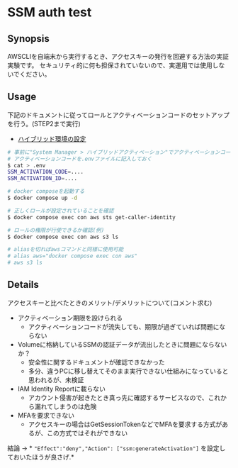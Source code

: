 # SSM auth test

## Synopsis

AWSCLIを自端末から実行するとき、アクセスキーの発行を回避する方法の実証実験です。
セキュリティ的に何も担保されていないので、実運用では使用しないでください。

## Usage

下記のドキュメントに従ってロールとアクティベーションコードのセットアップを行う。(STEP2まで実行)

- [ハイブリッド環境の設定](https://docs.aws.amazon.com/ja_jp/systems-manager/latest/userguide/systems-manager-managedinstances.html)

```bash
# 事前に"System Manager > ハイブリッドアクティベーション"でアクティベーションコードを生成する
# アクティベーションコードを.envファイルに記入しておく
$ cat > .env
SSM_ACTIVATION_CODE=....
SSM_ACTIVATION_ID=....

# docker composeを起動する
$ docker compose up -d

# 正しくロールが設定されていることを確認
$ docker compose exec con aws sts get-caller-identity

# ロールの権限が行使できるか確認(例)
$ docker compose exec con aws s3 ls

# aliasを切ればawsコマンドと同様に使用可能
# alias aws="docker compose exec con aws"
# aws s3 ls
```

## Details

アクセスキーと比べたときのメリット/デメリットについて(コメント求む)

- アクティベーション期限を設けられる
  - アクティベーションコードが流失しても、期限が過ぎていれば問題にならない
- Volumeに格納しているSSMの認証データが流出したときに問題にならないか？
  - 安全性に関するドキュメントが確認できなかった
  - 多分、違うPCに移し替えてそのまま実行できない仕組みになっていると思われるが、未検証
- IAM Identity Reportに載らない
  - アカウント侵害が起きたとき真っ先に確認するサービスなので、これから漏れてしまうのは危険
- MFAを要求できない
  - アクセスキーの場合はGetSessionTokenなどでMFAを要求する方式があるが、この方式ではそれができない

結論 → * `"Effect":"deny","Action": ["ssm:generateActivation"]` を設定しておいたほうが良さげ.*

